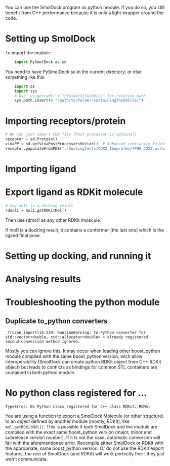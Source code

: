 You can use the SmolDock program as python module. If you do so, you still benefit
from C++ performance because it is only a light wrapper around the code.

# Setting up SmolDock

To import the module :
```python
    import PySmolDock as sd
```
You need to have PySmolDock.so in the current directory; or else something like this
 
```python
    import os
    import sys
    # Use  os.getcwd() + "/folder1/folder2/" for relative path
    sys.path.insert(0,"/path/to/folder/containingTheSOFile/")
```

# Importing receptors/protein

```python
# We can just import PDB file (Post processor is optional)
receptor = sd.Protein()
vinaPP = sd.getVinaPostProcessorsVector()  # Enhanced similarity to Vina behaviour
receptor.populateFromPDB("./DockingTests/COX2_Ibuprofen/4PH9_COX2_without_Ibuprofen.pdb", vinaPP)
```


# Importing ligand

# Export ligand as RDKit molecule

```python
# Say mol1 is a docking result
rdmol1 = mol1.getRDKitMol()
```
Then use rdmol1 as any other RDKit molecule.

If mol1 is a docking result, it contains a conformer (the last one) which is the ligand final pose.

# Setting up docking, and running it


# Analysing results


# Troubleshooting the python module

## Duplicate to_python converters
```
_frozen_importlib:219: RuntimeWarning: to-Python converter for std::vector<double, std::allocator<double> > already registered; second conversion method ignored.
```
Mostly you can ignore this. It may occur when loading other boost_python module compiled with the same boost_python version,
wich allow interoperability (SmolDock can create python RDKit object from C++ RDKit object) but leads to conflicts as bindings
for common STL containers are contained in both python module.

# No python class registered for ...
```
TypeError: No Python class registered for C++ class RDKit::ROMol
```
You are using a function to export a SmolDock Molecule (or other structure) to an object defined by another
module (mostly, RDKit), like `mol.getRDKitMol()`. This is possible if both SmolDock and the module are compiled with the exact same boost_python
version (major, minor and subrelease version number). If it is not the case, automatic conversion will fail with the aforementioned
error. Recompile either SmolDock or RDKit with the appropriate, same boost_python version. Or do not use the RDKit export features,
the rest of SmolDock (and RDKit) will work perfectly fine : they just won't communicate.

